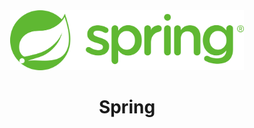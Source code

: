 <div align="center">
  <a href="https://spring.io/">
    <img alt="spring" src="../logos/spring.png" height="96"/>
  </a>
  <h1>Spring</h1>
</div>
